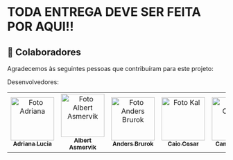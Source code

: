 # TODA ENTREGA DEVE SER FEITA POR AQUI!!


## 🤝 Colaboradores
Agradecemos às seguintes pessoas que contribuíram para este projeto:

Desenvolvedores:
<table>
  <tr>
     <td align="center">
      <a href="https://github.com/Dricalucia">
        <img src="https://avatars.githubusercontent.com/u/108764670?v=4" width="100px;" alt="Foto Adriana"/><br>
        <sub>
          <b>Adriana Lucia</b>
        </sub>
      </a>
    </td>
     <td align="center">
      <a href="https://github.com/AlbertAsmervik">
        <img src="https://avatars.githubusercontent.com/u/126566738?v=4" width="100px;" alt="Foto Albert Asmervik"/><br>
        <sub>
          <b>Albert Asmervik</b>
        </sub>
      </a>
    </td>
     <td align="center">
      <a href="https://github.com/kulmixip">
        <img src="https://avatars.githubusercontent.com/u/114212092?v=4" width="100px;" alt="Foto Anders Brurok"/><br>
        <sub>
          <b>Anders Brurok</b>
        </sub>
      </a>
    </td>
    <td align="center">
      <a href="https://github.com/Kal-0">
        <img src="https://avatars.githubusercontent.com/u/106926790?s=400&u=d51d91a8d447afbb4a9d0be21d664b82d7091fc5&v=4" width="100px;" alt="Foto Kal"/><br>
        <sub>
          <b>Caio Cesar</b>
        </sub>
      </a>
    </td>
    <td align="center">
      <a href="https://github.com/camilacirne">
        <img src="https://avatars.githubusercontent.com/u/28824856?v=4" width="100px;" alt="Foto Camila"/><br>
        <sub>
          <b>Camila Cirne</b>
        </sub>
      </a>
    </td>
     <td align="center">
      <a href="https://github.com/DiogoHMC">
        <img src="https://avatars.githubusercontent.com/u/116087739?v=4" width="100px;" alt="Foto Diogo"/><br>
        <sub>
          <b>Diogo Henrique</b>
        </sub>
      </a>
    </td>
    <td align="center">
      <a href="https://github.com/murt2000">
        <img src="https://avatars.githubusercontent.com/u/155969595?v=4" width="100px;" alt="Foto Silvert Muren"/><br>
        <sub>
          <b>Silvert Muren</b>
        </sub>
      </a>
    </td>
    <td align="center">
      <a href="https://github.com/pedro-coelho-dr">
        <img src="https://avatars.githubusercontent.com/u/111138996?v=4" width="100px;" alt="Foto Pedro Coelho"/><br>
        <sub>
          <b>Pedro Coelho</b>
        </sub>
      </a>
    </td>
  </tr>
</table>
